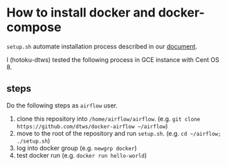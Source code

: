 # How to install docker and docker-compose

`setup.sh` automate installation process described in our [document](https://github.com/dtws/ts-docs/tree/create-airflow-dev-environment/docs/create-airflow-dev-environment).

I (hotoku-dtws) tested the following process in GCE instance with Cent OS 8.

## steps
Do the following steps as `airflow` user.

1. clone this repository into `/home/airflow/airflow`. (e.g. `git clone https://github.com/dtws/docker-airflow ~/airflow`)
1. move to the root of the repository and run `setup.sh`. (e.g. `cd ~/airflow; ./setup.sh`)
1. log into docker group (e.g. `newgrp docker`)
1. test docker run (e.g. `docker run hello-world`)
